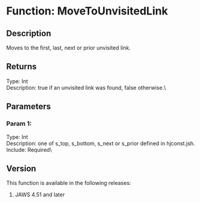 # Function: MoveToUnvisitedLink

## Description

Moves to the first, last, next or prior unvisited link.

## Returns

Type: Int\
Description: true if an unvisited link was found, false otherwise.\

## Parameters

### Param 1:

Type: Int\
Description: one of s_top, s_bottom, s_next or s_prior defined in
hjconst.jsh.\
Include: Required\

## Version

This function is available in the following releases:

1.  JAWS 4.51 and later
